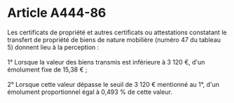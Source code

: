 # Article A444-86

Les certificats de propriété et autres certificats ou attestations constatant le transfert de propriété de biens de nature mobilière (numéro 47 du tableau 5) donnent lieu à la perception : <br/><br/> 1° Lorsque la valeur des biens transmis est inférieure à 3 120 €, d'un émolument fixe de 15,38 € ; <br/><br/> 2° Lorsque cette valeur dépasse le seuil de 3 120 € mentionné au 1°, d'un émolument proportionnel égal à 0,493 % de cette valeur.